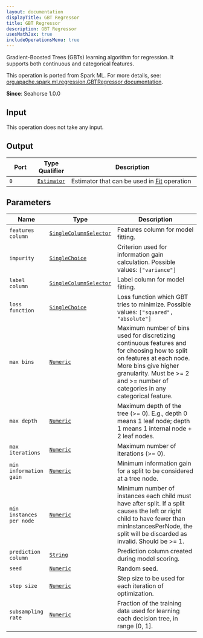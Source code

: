 ```yaml
---
layout: documentation
displayTitle: GBT Regressor
title: GBT Regressor
description: GBT Regressor
usesMathJax: true
includeOperationsMenu: true
---
```

Gradient-Boosted Trees (GBTs) learning algorithm for regression. It supports both continuous and categorical features.

This operation is ported from Spark ML. For more details, see: <a target="_blank" href="http://spark.apache.org/docs/1.6.0/api/scala/index.html#org.apache.spark.ml.regression.GBTRegressor">org.apache.spark.ml.regression.GBTRegressor documentation</a>.

**Since**: Seahorse 1.0.0

## Input

This operation does not take any input.

## Output


<table>
<thead>
<tr>
<th style="width:15%">Port</th>
<th style="width:15%">Type Qualifier</th>
<th style="width:70%">Description</th>
</tr>
</thead>
<tbody>
    <tr><td><code>0</code></td><td><code><a href="../classes/estimator.html">Estimator</a></code></td><td>Estimator that can be used in <a href="fit.html">Fit</a> operation</td></tr>
</tbody>
</table>
    

## Parameters


<table class="table">
<thead>
<tr>
<th style="width:15%">Name</th>
<th style="width:15%">Type</th>
<th style="width:70%">Description</th>
</tr>
</thead>
<tbody>
    
<tr>
<td><code>features column</code></td>
<td><code><a href="../parameters.html#single_column_selector">SingleColumnSelector</a></code></td>
<td>Features column for model fitting.</td>
</tr>
    
<tr>
<td><code>impurity</code></td>
<td><code><a href="../parameters.html#single_choice">SingleChoice</a></code></td>
<td>Criterion used for information gain calculation. Possible values: <code>["variance"]</code></td>
</tr>
    
<tr>
<td><code>label column</code></td>
<td><code><a href="../parameters.html#single_column_selector">SingleColumnSelector</a></code></td>
<td>Label column for model fitting.</td>
</tr>
    
<tr>
<td><code>loss function</code></td>
<td><code><a href="../parameters.html#single_choice">SingleChoice</a></code></td>
<td>Loss function which GBT tries to minimize. Possible values: <code>["squared", "absolute"]</code></td>
</tr>
    
<tr>
<td><code>max bins</code></td>
<td><code><a href="../parameters.html#numeric">Numeric</a></code></td>
<td>Maximum number of bins used for discretizing continuous features and for choosing how to split on features at each node. More bins give higher granularity. Must be >= 2 and >= number of categories in any categorical feature.</td>
</tr>
    
<tr>
<td><code>max depth</code></td>
<td><code><a href="../parameters.html#numeric">Numeric</a></code></td>
<td>Maximum depth of the tree (>= 0). E.g., depth 0 means 1 leaf node; depth 1 means 1 internal node + 2 leaf nodes.</td>
</tr>
    
<tr>
<td><code>max iterations</code></td>
<td><code><a href="../parameters.html#numeric">Numeric</a></code></td>
<td>Maximum number of iterations (>= 0).</td>
</tr>
    
<tr>
<td><code>min information gain</code></td>
<td><code><a href="../parameters.html#numeric">Numeric</a></code></td>
<td>Minimum information gain for a split to be considered at a tree node.</td>
</tr>
    
<tr>
<td><code>min instances per node</code></td>
<td><code><a href="../parameters.html#numeric">Numeric</a></code></td>
<td>Minimum number of instances each child must have after split. If a split causes the left or right child to have fewer than minInstancesPerNode, the split will be discarded as invalid. Should be >= 1.</td>
</tr>
    
<tr>
<td><code>prediction column</code></td>
<td><code><a href="../parameters.html#string">String</a></code></td>
<td>Prediction column created during model scoring.</td>
</tr>
    
<tr>
<td><code>seed</code></td>
<td><code><a href="../parameters.html#numeric">Numeric</a></code></td>
<td>Random seed.</td>
</tr>
    
<tr>
<td><code>step size</code></td>
<td><code><a href="../parameters.html#numeric">Numeric</a></code></td>
<td>Step size to be used for each iteration of optimization.</td>
</tr>
    
<tr>
<td><code>subsampling rate</code></td>
<td><code><a href="../parameters.html#numeric">Numeric</a></code></td>
<td>Fraction of the training data used for learning each decision tree, in range (0, 1].</td>
</tr>
    
</tbody>
</table>
    
